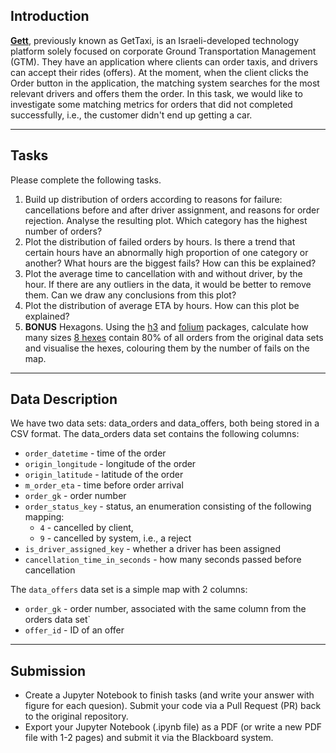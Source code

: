 ## Introduction

**[Gett](https://www.gett.com/)**, previously known as GetTaxi, is an Israeli-developed technology platform solely focused on corporate Ground Transportation Management (GTM). They have an application where clients can order taxis, and drivers can accept their rides (offers). At the moment, when the client clicks the Order button in the application, the matching system searches for the most relevant drivers and offers them the order. In this task, we would like to investigate some matching metrics for orders that did not completed successfully, i.e., the customer didn't end up getting a car.

---

## Tasks
Please complete the following tasks.
1. Build up distribution of orders according to reasons for failure: cancellations before and after driver assignment, and reasons for order rejection. Analyse the resulting plot. Which category has the highest number of orders?
2. Plot the distribution of failed orders by hours. Is there a trend that certain hours have an abnormally high proportion of one category or another? What hours are the biggest fails? How can this be explained?
3. Plot the average time to cancellation with and without driver, by the hour. If there are any outliers in the data, it would be better to remove them. Can we draw any conclusions from this plot?
4. Plot the distribution of average ETA by hours. How can this plot be explained?
5. **BONUS** Hexagons. Using the [h3](https://github.com/uber/h3-py) and [folium](https://python-visualization.github.io/folium/latest/) packages, calculate how many sizes [8 hexes](https://h3geo.org/#/documentation/core-library/resolution-table) contain 80% of all orders from the original data sets and visualise the hexes, colouring them by the number of fails on the map.

---


## Data Description
We have two data sets: data_orders and data_offers, both being stored in a CSV format. The data_orders data set contains the following columns:

- `order_datetime` - time of the order
- `origin_longitude` - longitude of the order
- `origin_latitude` - latitude of the order
- `m_order_eta` - time before order arrival
- `order_gk` - order number
- `order_status_key` - status, an enumeration consisting of the following mapping:
  - `4` - cancelled by client,
  - `9` - cancelled by system, i.e., a reject
- `is_driver_assigned_key` - whether a driver has been assigned
- `cancellation_time_in_seconds` - how many seconds passed before cancellation

The `data_offers` data set is a simple map with 2 columns:

- `order_gk` - order number, associated with the same column from the orders data set`
- `offer_id` - ID of an offer

---

## Submission
- Create a Jupyter Notebook to finish tasks (and write your answer with figure for each quesion). Submit your code via a Pull Request (PR) back to the original repository.
- Export your Jupyter Notebook (.ipynb file) as a PDF (or write a new PDF file with 1-2 pages) and submit it via the Blackboard system.
